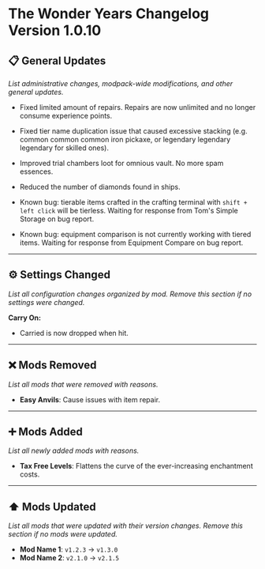 # The Wonder Years Changelog Version 1.0.10

## 📋 General Updates

*List administrative changes, modpack-wide modifications, and other general updates.*

- Fixed limited amount of repairs. Repairs are now unlimited and no longer consume experience points.
- Fixed tier name duplication issue that caused excessive stacking (e.g. common common common iron pickaxe, or legendary legendary legendary for skilled ones).

- Improved trial chambers loot for omnious vault. No more spam essences.
- Reduced the number of diamonds found in ships.

- Known bug: tierable items crafted in the crafting terminal with `shift + left click` will be tierless. Waiting for response from Tom's Simple Storage on bug report.
- Known bug: equipment comparison is not currently working with tiered items. Waiting for response from Equipment Compare on bug report.

---

## ⚙️ Settings Changed

*List all configuration changes organized by mod. Remove this section if no settings were changed.*

**Carry On:**

- Carried is now dropped when hit.

---

## ❌ Mods Removed

*List all mods that were removed with reasons.*

- **Easy Anvils**: Cause issues with item repair.

---

## ➕ Mods Added

*List all newly added mods with reasons.*

- **Tax Free Levels**: Flattens the curve of the ever-increasing enchantment costs.

---

## ⬆️ Mods Updated

*List all mods that were updated with their version changes. Remove this section if no mods were updated.*

- **Mod Name 1**: `v1.2.3` → `v1.3.0`
- **Mod Name 2**: `v2.1.0` → `v2.1.5`

